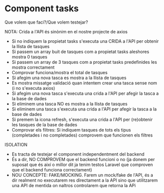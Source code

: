 # Component tasks

Que volem que faci?/Que volem testejar?

NOTA: Crida a l'API és sinònim en el nostre projecte de axios

- Si no indiquem la propietat tasks s'executa una CRIDA a l'API per obtenir la llista de tasques
- Si passem un array buit de tasques com a propietat tasks aleshores mostra 0 tasques
- Si passem un array de 3 tasques com a propietat tasks predefinides les mostra correctament
- Comprovar funciona/mostra el total de tasques
- Si afegim una nova tasca es mostra a la llista de tasques
- Es mostra missatge validació quan intentem crear una tasca sense nom (i no s'executa axios)
- Si afegim una nova tasca s'executa una crida a l'API per afegir la tasca a la base de dades
- Si eliminem una tasca NO es mostra a la llista de tasques
- Si eliminem una tasca s'executa una crida a l'API per afegir la tasca a la base de dades
- Si premem la icona refresh, s'executa una crida a l'API per (re)obtenir les tasques de la base de dades
- Comprovar els filtres: Si indiquem tasques de tots els tipus (completades i no completades) comprovem que funcionen
els filtres

ISOLATION
- Es tracta de testejar el component independentment del backend
- És a dir, NO COMPROVEM que el backend funcioni o no (ja donem per suposat que és així o millor dit ja tenim testos 
Laravel que comproven que el backend funciona correctament)
- NOU CONCEPTE: FAKE/MOCKING. Farem un mock/fake de l'API, és a dir realment no executarem res directament a la API
sino que utilitzarem una API de mentida on naltros controlarem que retorna la APi